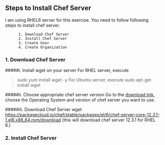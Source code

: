 ## Steps to Install Chef Server
I am using RHEL6 server for this exercise. You need to follow following steps to install chef server.  

          1. Download Chef Server 
          2. Install Chef Server
          3. Create User
          4. Create Organization

### 1. Download Chef Server
#####i. Install wget on your server
For RHEL server, execute
>sudo yum install wget -y 
For Ubuntu server, execute
>sudo apt-get install wget

#####ii. Choose appropriate chef server version
Go to the [download link](https://downloads.chef.io/chef-server/), choose the Operating System and version of chef server you want to use.

#####iii. Download Chef Server
          wget https://packagecloud.io/chef/stable/packages/el/6/chef-server-core-12.3.1-1.el6.x86_64.rpm/download
(this will download chef server 12.3.1 for RHEL 6.)
          
          
### 2. Install Chef Server

